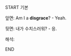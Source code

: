 START
기본

앞면:
Am I a **disgrace**? - Yeah.


뒷면:
내가 수치스러워? - 응.


해석:


<!--ID: 1733296949501-->
END